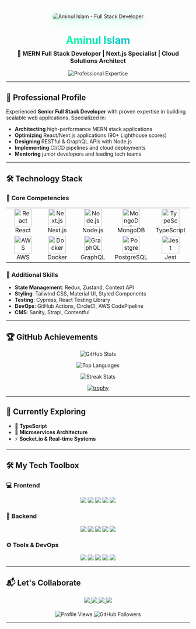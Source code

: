 <!-- Dynamic Banner with Gradient Overlay -->
<p align="center">
  <img src="https://i.ibb.co/rR9ynSzC/businessbyaminul-gmail-com.png" alt="Aminul Islam - Full Stack Developer" style="border-radius: 10px; box-shadow: 0 8px 32px rgba(0,255,161,0.15); max-width: 100%; height: auto; border: 1px solid rgba(0,255,161,0.3);">
</p>

<!-- Name and Title with Animated Gradient -->
<h1 align="center">
  <span style="background: linear-gradient(90deg, #00FFA1, #0085FF); -webkit-background-clip: text; -webkit-text-fill-color: transparent; animation: gradient 3s ease infinite; background-size: 200% 200%;">Aminul Islam</span>
</h1>
<h3 align="center" style="margin-top: -10px;">🚀 MERN Full Stack Developer | Next.js Specialist | Cloud Solutions Architect</h3>

<!-- Animated Typing SVG with Multiple Lines -->
<div align="center">
  <img src="https://readme-typing-svg.herokuapp.com?font=Fira+Code&size=22&duration=3000&pause=500&color=00FFA1&center=true&vCenter=true&width=600&height=80&lines=3%2B+years+of+MERN+stack+experience;API+Integration+Specialist;Performance+Optimization+Expert;Clean+Code+Advocate" alt="Professional Expertise" />
</div>

---

## 🌟 Professional Profile
Experienced **Senior Full Stack Developer** with proven expertise in building scalable web applications. Specialized in:
- **Architecting** high-performance MERN stack applications
- **Optimizing** React/Next.js applications (90+ Lighthouse scores)
- **Designing** RESTful & GraphQL APIs with Node.js
- **Implementing** CI/CD pipelines and cloud deployments
- **Mentoring** junior developers and leading tech teams

---

## 🛠️ Technology Stack

### 📌 Core Competencies
<table align="center">
  <tr>
    <td align="center" width="96">
      <img src="https://skillicons.dev/icons?i=react" width="48" height="48" alt="React" />
      <br>React
    </td>
    <td align="center" width="96">
      <img src="https://skillicons.dev/icons?i=nextjs" width="48" height="48" alt="Next.js" />
      <br>Next.js
    </td>
    <td align="center" width="96">
      <img src="https://skillicons.dev/icons?i=nodejs" width="48" height="48" alt="Node.js" />
      <br>Node.js
    </td>
    <td align="center" width="96">
      <img src="https://skillicons.dev/icons?i=mongodb" width="48" height="48" alt="MongoDB" />
      <br>MongoDB
    </td>
    <td align="center" width="96">
      <img src="https://skillicons.dev/icons?i=typescript" width="48" height="48" alt="TypeScript" />
      <br>TypeScript
    </td>
  </tr>
  <tr>
    <td align="center" width="96">
      <img src="https://skillicons.dev/icons?i=aws" width="48" height="48" alt="AWS" />
      <br>AWS
    </td>
    <td align="center" width="96">
      <img src="https://skillicons.dev/icons?i=docker" width="48" height="48" alt="Docker" />
      <br>Docker
    </td>
    <td align="center" width="96">
      <img src="https://skillicons.dev/icons?i=graphql" width="48" height="48" alt="GraphQL" />
      <br>GraphQL
    </td>
    <td align="center" width="96">
      <img src="https://skillicons.dev/icons?i=postgres" width="48" height="48" alt="PostgreSQL" />
      <br>PostgreSQL
    </td>
    <td align="center" width="96">
      <img src="https://skillicons.dev/icons?i=jest" width="48" height="48" alt="Jest" />
      <br>Jest
    </td>
  </tr>
</table>

### 📌 Additional Skills
- **State Management**: Redux, Zustand, Context API
- **Styling**: Tailwind CSS, Material UI, Styled Components
- **Testing**: Cypress, React Testing Library
- **DevOps**: GitHub Actions, CircleCI, AWS CodePipeline
- **CMS**: Sanity, Strapi, Contentful

---

## 🏆 GitHub Achievements

<div align="center">
  
  ![GitHub Stats](https://github-readme-stats.vercel.app/api?username=pgAminul&show_icons=true&theme=radical&hide_border=true&count_private=true&include_all_commits=true&line_height=24)
  
  ![Top Languages](https://github-readme-stats.vercel.app/api/top-langs/?username=pgAminul&layout=compact&theme=radical&hide_border=true&langs_count=6)
  
  ![Streak Stats](https://github-readme-streak-stats.herokuapp.com/?user=pgAminul&theme=radical&hide_border=true&fire=00FFA1&ring=00FFA1)
  
  [![trophy](https://github-profile-trophy.vercel.app/?username=pgAminul&theme=onedark&margin-w=15&row=2&column=3)](https://github.com/ryo-ma/github-profile-trophy)
  
</div>

---

## 🚀 Currently Exploring  
- 📘 **TypeScript**  
- 🧱 **Microservices Architecture**  
- ⚡ **Socket.io & Real-time Systems**

---

## 🛠️ My Tech Toolbox

### 💻 Frontend
<p align="center">
  <img src="https://img.shields.io/badge/React-20232A?style=for-the-badge&logo=react&logoColor=61DAFB"/>
  <img src="https://img.shields.io/badge/Next.js-000000?style=for-the-badge&logo=nextdotjs&logoColor=white"/>
  <img src="https://img.shields.io/badge/Redux-764ABC?style=for-the-badge&logo=redux&logoColor=white"/>
  <img src="https://img.shields.io/badge/TailwindCSS-38B2AC?style=for-the-badge&logo=tailwind-css&logoColor=white"/>
  <img src="https://img.shields.io/badge/JavaScript-F7DF1E?style=for-the-badge&logo=javascript&logoColor=black"/>
</p>

### 🧩 Backend
<p align="center">
  <img src="https://img.shields.io/badge/Node.js-339933?style=for-the-badge&logo=nodedotjs&logoColor=white"/>
  <img src="https://img.shields.io/badge/Express.js-000000?style=for-the-badge&logo=express&logoColor=white"/>
  <img src="https://img.shields.io/badge/MongoDB-4EA94B?style=for-the-badge&logo=mongodb&logoColor=white"/>
  <img src="https://img.shields.io/badge/PostgreSQL-316192?style=for-the-badge&logo=postgresql&logoColor=white"/>
  <img src="https://img.shields.io/badge/Firebase-FFCA28?style=for-the-badge&logo=firebase&logoColor=black"/>
</p>

### ⚙️ Tools & DevOps
<p align="center">
  <img src="https://img.shields.io/badge/Git-F05032?style=for-the-badge&logo=git&logoColor=white"/>
  <img src="https://img.shields.io/badge/Docker-2496ED?style=for-the-badge&logo=docker&logoColor=white"/>
  <img src="https://img.shields.io/badge/Postman-FF6C37?style=for-the-badge&logo=postman&logoColor=white"/>
  <img src="https://img.shields.io/badge/Vercel-000000?style=for-the-badge&logo=vercel&logoColor=white"/>
  <img src="https://img.shields.io/badge/Netlify-00C7B7?style=for-the-badge&logo=netlify&logoColor=white"/>
</p>


---

## 📬 Let's Collaborate

<div align="center">
  <a href="https://linkedin.com/in/md-aminul-islam-showrov">
    <img src="https://img.shields.io/badge/LinkedIn-0077B5?style=for-the-badge&logo=linkedin&logoColor=white" />
  </a>
  <a href="mailto:aminul254237@gmail.com">
    <img src="https://img.shields.io/badge/Email-D14836?style=for-the-badge&logo=gmail&logoColor=white" />
  </a>
  <a href="https://portfolio-aminul.netlify.app">
    <img src="https://img.shields.io/badge/Portfolio-000000?style=for-the-badge&logo=firefox&logoColor=white" />
  </a>
  <a href="https://calendly.com/aminul/meeting">
    <img src="https://img.shields.io/badge/Schedule_Meeting-00FFA1?style=for-the-badge&logo=google-calendar&logoColor=white" />
  </a>
</div>

<p align="center" style="margin-top: 20px;">
  <img src="https://komarev.com/ghpvc/?username=pgAminul&label=Profile+Views&color=00FFA1&style=flat" alt="Profile Views" />
  <img src="https://img.shields.io/github/followers/pgAminul?label=Follow&style=social" alt="GitHub Followers" />
</p>

---

